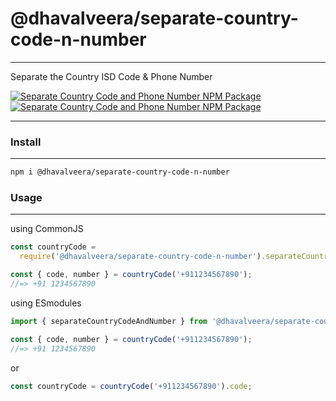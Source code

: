 # @dhavalveera/separate-country-code-n-number

---

Separate the Country ISD Code &amp; Phone Number

[![Separate Country Code and Phone Number NPM Package](https://img.shields.io/npm/v/@dhavalveera/separate-country-code-n-number?style=for-the-badge)](https://www.npmjs.com/package/@dhavalveera/separate-country-code-n-number?activeTab=readme) [![Separate Country Code and Phone Number NPM Package](https://img.shields.io/bundlephobia/min/@dhavalveera/separate-country-code-n-number?style=for-the-badge)](https://www.npmjs.com/package/@dhavalveera/separate-country-code-n-number?activeTab=readme)

---

### Install

---

```bash
npm i @dhavalveera/separate-country-code-n-number
```

### Usage

---

using CommonJS

```js
const countryCode =
  require('@dhavalveera/separate-country-code-n-number').separateCountryCodeAndNumber;

const { code, number } = countryCode('+911234567890');
//=> +91 1234567890
```

using ESmodules

```js
import { separateCountryCodeAndNumber } from '@dhavalveera/separate-country-code-n-number';

const { code, number } = countryCode('+911234567890');
//=> +91 1234567890
```

or

```js
const countryCode = countryCode('+911234567890').code;
```
